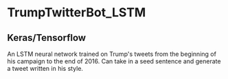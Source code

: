 # TrumpTwitterBot_LSTM

## Keras/Tensorflow
An LSTM neural network trained on Trump's tweets from the beginning of his campaign to the end of 2016.
Can take in a seed sentence and generate a tweet written in his style.

